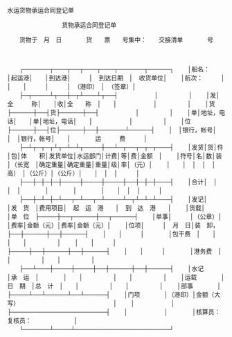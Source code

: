 



水运货物承运合同登记单



 

　　　　　　　　　货物承运合同登记单

　　货物于　月　日　　　　货　　票　　号集中：　　交接清单　　　　号

　　


　　┌──────┬───┬──┬───┬───┬──────┬─────┐
　　│船名：　　　│起运港│　　│到达港│　　　│　到达日期　│　收货单位│
　　│航次：　　　│　　　│　　│　　　│　　　│　（港印）　│　（签章）│
　　├─┬────┴┬──┼─┬┴───┴┬──┤　　　　　　│　　　　　│
　　│发│全　　　称│　　│收│全　　称　│　　│　　　　　　│　　　　　│
　　│货├─────┼──┤货├─────┼──┤　　　　　　│　　　　　│
　　│单│地址，电话│　　│单│地址，电话│　　│　　　　　　│　　　　　│
　　│位├─────┼──┤位├─────┼──┼──────┴─────┤
　　│　│银行，帐号│　　│　│银行，帐号│　　│　　　　运　　　费　　　│
　　├─┴┬─┬─┬┴┬─┴─┴┬────┼──┴─┬──┬─┬─┬───┤
　　│发货│货│件│包│体　　积│发货单位│水运部门│计费│等│费│金额　│
　　│符号│名│数│装│（长宽　│确定重量│确定重量│重量│级│率│（元）│
　　│　　│　│　│　│　高）　│（公斤）│（公斤）│　　│　│　│　　　│
　　├──┼─┼─┼─┼────┼────┼────┼──┼─┼─┼───┤
　　│合计│　│　│　│　　　　│　　　　│　　　　│　　│　│　│　　　│
　　├──┼─┴─┼─┴──┬─┴──┬─┴────┴─┬┴─┴─┴───┤
　　│发记│　　　│发　货　│费用项目│　起　运　港　　│　到　达　港　　│
　　│货载│　　　│单　位　├────┼──┬─────┼──┬─────┤
　　│单事│　　　│（公章）│　　　　│费率│金额（元）│费率│金额（元）│
　　│位项│　　　│　月　日│装　卸，├──┼─────┼──┼─────┤
　　│　　│　　　│　　　　│包干费　│　　│　　　　　│　　│　　　　　│
　　│　　│　　　│　　　　├────┼──┼─────┼──┼─────┤
　　│　　│　　　│　　　　│港务费　│　　│　　　　　│　　│　　　　　│
　　├──┴───┼────┼────┼──┼─────┼──┼─────┤
　　│水记　　　　│承　运　│　　　　│　　│　　　　　│　　│　　　　　│
　　│运载　　　　│日　期　│总　计　│　　│　　　　　│　　│　　　　　│
　　│部事　　　　│　　　　├────┴──┴─────┴──┴─────┤
　　│门项　　　　│（港印）│金额（大写）　　　　　　　　　　　　　　　　│
　　│　　　　　　│　　　　├──────────────────────┤
　　│　　　　　　│　　　　│核算员：　　　　　　　复核员：　　　　　　　│
　　└──────┴────┴──────────────────────┘
　　
